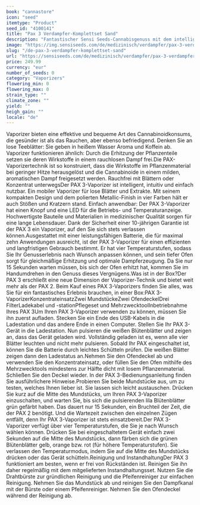 ```yaml
---
book: "cannastore"
icon: "seed"
itemtype: "Product"
seed_id: "4100141"
title: "Pax 3 Verdampfer-Komplettset Sand"
description: "Fantastischer Sensi Seeds-Cannabisgenuss mit dem intelligenten, intuitiven PAX 3-Vaporizer für lose Blätter und Extrakt. Heute online kaufen!"
image: "https://img.sensiseeds.com/de/medizinisch/verdampfer/pax-3-verdampfer-sand-image.png"
slug: "/de-pax-3-verdampfer-komplettset-sand"
url: "https://sensiseeds.com/de/medizinisch/verdampfer/pax-3-verdampfer-sand?a_aid=cannastore"
price: 249.99
currency: "eur"
number_of_seeds: 0
category: "Vaporizers"
flowering_min: 0
flowering_max: 0
strain_type: ""
climate_zone: ""
yield: ""
heigh_gain: ""
locale: "de"
---
```

Vaporizer bieten eine effektive und bequeme Art des Cannabinoidkonsums, die gesünder ist als das Rauchen, aber ebenso befriedigend. Denken Sie an lose Teeblätter: Sie geben in heißem Wasser Aroma und Koffein ab. Vaporizer funktionieren ähnlich: Durch die Erhitzung der Pflanzenteile setzen sie deren Wirkstoffe in einem rauchlosen Dampf frei.Die PAX-Vaporizertechnik ist so konstruiert, dass die Wirkstoffe im Pflanzenmaterial bei geringer Hitze herausgelöst und die Cannabinoide in einem milden, aromatischen Dampf freigesetzt werden. Rauchfrei mit Blättern oder Konzentrat unterwegsDer PAX 3-Vaporizer ist intelligent, intuitiv und einfach nutzbar. Ein mobiler Vaporizer für lose Blätter und Extrakte. Mit seinem kompakten Design und dem polierten Metallic-Finish in vier Farben hält er auch Stößen und Kratzern stand. Einfach anwendbar: Der PAX 3-Vaporizer hat einen Knopf und eine LED für die Betriebs- und Temperaturanzeige. Hochwertigste Bauteile und Materialien in medizinischer Qualität sorgen für eine lange Lebensdauer. Dank der Sicherheit einer 10-jährigen Garantie ist der PAX 3 ein Vaporizer, auf den Sie sich stets verlassen können.Ausgestattet mit einer leistungsfähigen Batterie, die für maximal zehn Anwendungen ausreicht, ist der PAX 3-Vaporizer für einen effizienten und langfristigen Gebrauch bestimmt. Er hat vier Temperaturstufen, sodass Sie Ihr Genusserlebnis nach Wunsch anpassen können, und sein tiefer Ofen sorgt für gleichmäßige Erhitzung und optimale Dampferzeugung. Da Sie nur 15 Sekunden warten müssen, bis sich der Ofen erhitzt hat, kommen Sie im Handumdrehen in den Genuss dieses Vergnügens.Was ist in der Box?Der PAX 3 erschließt eine neue Dimension der Vaporizer-Technik und bietet weit mehr als der PAX 2. Beim Kauf eines PAX 3-Vaporizers finden Sie alles, was Sie für ein fantastisches Erlebnis brauchen, in einer Box:PAX 3-VaporizerKonzentrateinsatzZwei MundstückeZwei OfendeckelDrei FilterLadekabel und -stationPflegeset und MehrzwecktoolInbetriebnahme Ihres PAX 3Um Ihren PAX 3-Vaporizer verwenden zu können, müssen Sie ihn zuerst aufladen. Stecken Sie ein Ende des USB-Kabels in die Ladestation und das andere Ende in einen Computer. Stellen Sie Ihr PAX 3-Gerät in die Ladestation. Nun pulsieren die weißen Blütenblätter und zeigen an, dass das Gerät geladen wird. Vollständig geladen ist es, wenn alle vier Blätter leuchten und nicht mehr pulsieren. Sobald Ihr PAX eingeschaltet ist, können Sie die Batterie durch leichtes Schütteln prüfen. Die weißen Blätter zeigen dann den Ladestatus an.Nehmen Sie den Ofendeckel ab und verwenden Sie den Konzentrateinsatz, oder füllen Sie den Ofen mithilfe des Mehrzwecktools mindestens zur Hälfte dicht mit losem Pflanzenmaterial. Schließen Sie den Deckel wieder. In der PAX 3-Bedienungsanleitung finden Sie ausführlichere Hinweise.Probieren Sie beide Mundstücke aus, um zu testen, welches Ihnen lieber ist. Sie lassen sich leicht austauschen. Drücken Sie kurz auf die Mitte des Mundstücks, um Ihren PAX 3-Vaporizer einzuschalten, und warten Sie, bis sich die pulsierenden lila Blütenblätter grün gefärbt haben. Das dauert nur 15 Sekunden, ein Bruchteil der Zeit, die der PAX 2 benötigt. Und die Wartezeit zwischen den einzelnen Zügen entfällt, denn Ihr PAX 3-Vaporizer ist stets einsatzbereit.Der PAX 3-Vaporizer verfügt über vier Temperaturstufen, die Sie je nach Wunsch wählen können. Drücken Sie bei eingeschaltetem Gerät einfach zwei Sekunden auf die Mitte des Mundstücks, dann färben sich die grünen Blütenblätter gelb, orange bzw. rot (für höhere Temperaturstufen). Sie verlassen den Temperaturmodus, indem Sie auf die Mitte des Mundstücks drücken oder das Gerät schütteln.Reinigung und InstandhaltungDer PAX 3 funktioniert am besten, wenn er frei von Rückständen ist. Reinigen Sie ihn daher regelmäßig mit dem mitgelieferten Instandhaltungsset. Nutzen Sie die Drahtbürste zur gründlichen Reinigung und die Pfeifenreiniger zur einfachen Reinigung. Nehmen Sie das Mundstück ab und reinigen Sie den Dampfkanal mit der Bürste oder einem Pfeifenreiniger. Nehmen Sie den Ofendeckel während der Reinigung ab.
